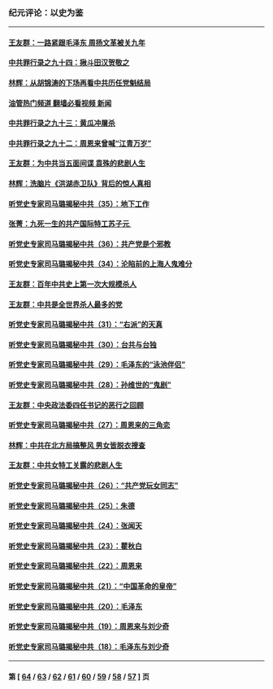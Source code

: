 ### 纪元评论：以史为鉴
---
#### [王友群：一路紧跟毛泽东 周扬文革被关九年](../../pages/nsc1028/n13873383.md?11280330) 
#### [中共罪行录之九十四：揪斗田汉贺敬之](../../pages/nsc1028/n13872944.md?11280330) 
#### [林辉：从胡锦涛的下场再看中共历任党魁结局](../../pages/nsc1028/n13872142.md?11280330) 
#### [油管热门频道 翻墙必看视频 新闻](ok?11280330)
#### [中共罪行录之九十三：黄瓜冲屠杀](../../pages/nsc1028/n13872199.md?11280330) 
#### [中共罪行录之九十二：周恩来曾喊“江青万岁”](../../pages/nsc1028/n13869483.md?11280330) 
#### [王友群：为中共当五面间谍 袁殊的悲剧人生](../../pages/nsc1028/n13868782.md?11280330) 
#### [林辉：洗脑片《洪湖赤卫队》背后的惊人真相](../../pages/nsc1028/n13868674.md?11280330) 
#### [听党史专家司马璐揭秘中共（35）：地下工作](../../pages/nsc1028/n13866828.md?11280330) 
#### [张菁：九死一生的共产国际特工苏子元 ](../../pages/nsc1028/n13867901.md?11280330) 
#### [听党史专家司马璐揭秘中共（36）：共产党是个邪教](../../pages/nsc1028/n13867637.md?11280330) 
#### [听党史专家司马璐揭秘中共（34）：沦陷前的上海人鬼难分](../../pages/nsc1028/n13866165.md?11280330) 
#### [王友群：百年中共史上第一次大规模杀人](../../pages/nsc1028/n13863785.md?11280330) 
#### [王友群：中共是全世界杀人最多的党](../../pages/nsc1028/n13860689.md?11280330) 
#### [听党史专家司马璐揭秘中共（31）：“右派”的天真](../../pages/nsc1028/n13860002.md?11280330) 
#### [听党史专家司马璐揭秘中共（30）：台共与台独](../../pages/nsc1028/n13859351.md?11280330) 
#### [听党史专家司马璐揭秘中共（29）：毛泽东的“泳池伴侣”](../../pages/nsc1028/n13858477.md?11280330) 
#### [听党史专家司马璐揭秘中共（28）：孙维世的“鬼剧”](../../pages/nsc1028/n13856891.md?11280330) 
#### [王友群：中央政法委四任书记的恶行之回顾](../../pages/nsc1028/n13855519.md?11280330) 
#### [听党史专家司马璐揭秘中共（27）：周恩来的三角恋](../../pages/nsc1028/n13855636.md?11280330) 
#### [林辉：中共在北方局搞整风 男女皆脱衣搜查](../../pages/nsc1028/n13855473.md?11280330) 
#### [王友群：中共女特工关露的悲剧人生](../../pages/nsc1028/n13855019.md?11280330) 
#### [听党史专家司马璐揭秘中共（26）：“共产党玩女同志”](../../pages/nsc1028/n13854553.md?11280330) 
#### [听党史专家司马璐揭秘中共（25）：朱德](../../pages/nsc1028/n13853823.md?11280330) 
#### [听党史专家司马璐揭秘中共（24）：张闻天](../../pages/nsc1028/n13852852.md?11280330) 
#### [听党史专家司马璐揭秘中共（23）：瞿秋白](../../pages/nsc1028/n13852353.md?11280330) 
#### [听党史专家司马璐揭秘中共（22）：周恩来](../../pages/nsc1028/n13851190.md?11280330) 
#### [听党史专家司马璐揭秘中共（21）：“中国革命的皇帝”](../../pages/nsc1028/n13850794.md?11280330) 
#### [听党史专家司马璐揭秘中共（20）：毛泽东](../../pages/nsc1028/n13850194.md?11280330) 
#### [听党史专家司马璐揭秘中共（19）：周恩来与刘少奇](../../pages/nsc1028/n13849324.md?11280330) 
#### [听党史专家司马璐揭秘中共（18）：毛泽东与刘少奇](../../pages/nsc1028/n13847834.md?11280330) 

---
#### 第 [ [64](./64.md?11280330) / [63](./63.md?11280330) / [62](./62.md?11280330) / [61](./61.md?11280330) / [60](./60.md?11280330) / [59](./59.md?11280330) / [58](./58.md?11280330) / [57](./57.md?11280330) ] 页
